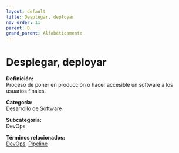 ```yaml
---
layout: default
title: Desplegar, deployar
nav_order: 11
parent: D
grand_parent: Alfabéticamente
---
```


# Desplegar, deployar

**Definición:**  
Proceso de poner en producción o hacer accesible un software a los usuarios finales.

**Categoría:**  
Desarrollo de Software  

**Subcategoría:**  
DevOps

**Términos relacionados:**  
[DevOps](https://maleniski.github.io/diccionario-angl-tec-mx/docs/alfabeticamente/D/devops.html), [Pipeline](https://maleniski.github.io/diccionario-angl-tec-mx/docs/alfabeticamente/P/pipeline.html)
